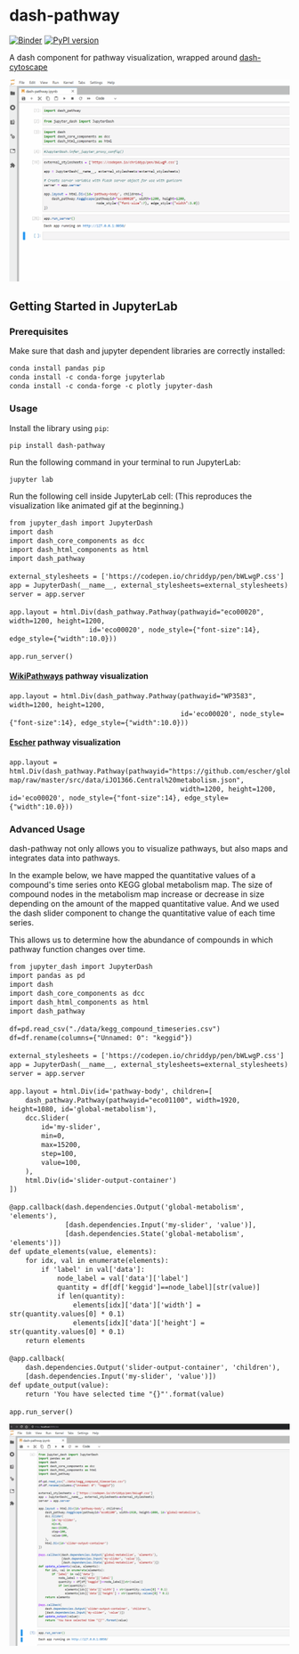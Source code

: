 # dash-pathway
[![Binder](https://mybinder.org/badge_logo.svg)](https://mybinder.org/v2/gh/ecell/dash-pathway/master?filepath=notebooks)
[![PyPI version](https://badge.fury.io/py/dash-pathway.svg)](https://badge.fury.io/py/dash-pathway)

A dash component for pathway visualization, wrapped around [dash-cytoscape](https://github.com/plotly/dash-cytoscape)

![demo](./data/dash-pathway-demo.gif)

## Getting Started in JupyterLab

### Prerequisites
Make sure that dash and jupyter dependent libraries are correctly installed:
```
conda install pandas pip
conda install -c conda-forge jupyterlab
conda install -c conda-forge -c plotly jupyter-dash
```

### Usage
Install the library using `pip`:
```
pip install dash-pathway
```

Run the following command in your terminal to run JupyterLab:
```
jupyter lab
```

Run the following cell inside JupyterLab cell: (This reproduces the visualization like animated gif at the beginning.)
```
from jupyter_dash import JupyterDash
import dash
import dash_core_components as dcc
import dash_html_components as html
import dash_pathway

external_stylesheets = ['https://codepen.io/chriddyp/pen/bWLwgP.css']
app = JupyterDash(__name__, external_stylesheets=external_stylesheets)
server = app.server

app.layout = html.Div(dash_pathway.Pathway(pathwayid="eco00020", width=1200, height=1200,
                    id='eco00020', node_style={"font-size":14}, edge_style={"width":10.0}))

app.run_server()
```

#### [WikiPathways](https://www.wikipathways.org/index.php/WikiPathways) pathway visualization

```
app.layout = html.Div(dash_pathway.Pathway(pathwayid="WP3583", width=1200, height=1200,
                                           id='eco00020', node_style={"font-size":14}, edge_style={"width":10.0}))
```

#### [Escher](https://escher.github.io/#/) pathway visualization

```
app.layout = html.Div(dash_pathway.Pathway(pathwayid="https://github.com/escher/global-map/raw/master/src/data/iJO1366.Central%20metabolism.json",
                                           width=1200, height=1200, id='eco00020', node_style={"font-size":14}, edge_style={"width":10.0}))
```

### Advanced Usage
dash-pathway not only allows you to visualize pathways, but also maps and integrates data into pathways.

In the example below, we have mapped the quantitative values of a compound's time series onto KEGG global metabolism map.
The size of compound nodes in the metabolism map increase or decrease in size depending on the amount of the mapped quantitative value.
And we used the dash slider component to change the quantitative value of each time series.

This allows us to determine how the abundance of compounds in which pathway function changes over time.

```
from jupyter_dash import JupyterDash
import pandas as pd
import dash
import dash_core_components as dcc
import dash_html_components as html
import dash_pathway

df=pd.read_csv("./data/kegg_compound_timeseries.csv")
df=df.rename(columns={"Unnamed: 0": "keggid"})

external_stylesheets = ['https://codepen.io/chriddyp/pen/bWLwgP.css']
app = JupyterDash(__name__, external_stylesheets=external_stylesheets)
server = app.server

app.layout = html.Div(id='pathway-body', children=[
    dash_pathway.Pathway(pathwayid="eco01100", width=1920, height=1080, id='global-metabolism'),
    dcc.Slider(
        id='my-slider',
        min=0,
        max=15200,
        step=100,
        value=100,
    ),
    html.Div(id='slider-output-container')
])

@app.callback(dash.dependencies.Output('global-metabolism', 'elements'),
              [dash.dependencies.Input('my-slider', 'value')],
              [dash.dependencies.State('global-metabolism', 'elements')])
def update_elements(value, elements):
    for idx, val in enumerate(elements):
        if 'label' in val['data']: 
            node_label = val['data']['label']
            quantity = df[df['keggid']==node_label][str(value)]
            if len(quantity):
                elements[idx]['data']['width'] = str(quantity.values[0] * 0.1)
                elements[idx]['data']['height'] = str(quantity.values[0] * 0.1)
    return elements

@app.callback(
    dash.dependencies.Output('slider-output-container', 'children'),
    [dash.dependencies.Input('my-slider', 'value')])
def update_output(value):
    return 'You have selected time "{}"'.format(value)

app.run_server()
```

![metabolism](./data/global-metabolism.gif)
